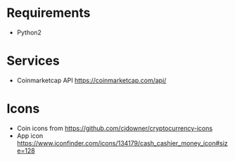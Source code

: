 # Requirements

- Python2

# Services

- Coinmarketcap API https://coinmarketcap.com/api/

# Icons

- Coin icons from https://github.com/cjdowner/cryptocurrency-icons
- App icon https://www.iconfinder.com/icons/134179/cash_cashier_money_icon#size=128
